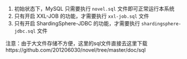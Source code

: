 1. 初始状态下，MySQL 只需要执行 `novel.sql` 文件即可正常运行本系统
2. 只有开启 XXL-JOB 的功能，才需要执行 `xxl-job.sql` 文件
3. 只有开启 ShardingSphere-JDBC 的功能，才需要执行 `shardingsphere-jdbc.sql` 文件

注意：由于大文件存储不方便，这里的sql文件直接去这里下载https://github.com/201206030/novel/tree/master/doc/sql 
